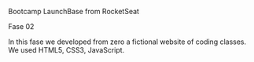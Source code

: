 Bootcamp LaunchBase from RocketSeat

Fase 02

In this fase we developed from zero a fictional website of coding classes. We used HTML5, CSS3, JavaScript. 
